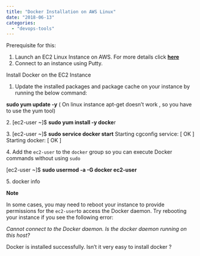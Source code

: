 ```yaml
---
title: "Docker Installation on AWS Linux"
date: "2018-06-13"
categories: 
  - "devops-tools"
---
```


Prerequisite for this:

1. Launch an EC2 Linux Instance on AWS. For more details click [**here**](http://docs.aws.amazon.com/AWSEC2/latest/UserGuide/launching-instance.html)
2. Connect to an instance using Putty.

Install Docker on the EC2 Instance

1. Update the installed packages and package cache on your instance by running the below command:

**sudo yum update -y** ( On linux instance apt-get doesn’t work , so you have to use the yum tool)

2\. \[ec2-user ~\]$ **sudo yum install -y docke**r

3\. \[ec2-user ~\]$ **sudo service docker start** Starting cgconfig service: \[ OK \] Starting docker: \[ OK \]

4\. Add the `ec2-user` to the `docker` group so you can execute Docker commands without using `sudo`

\[ec2-user ~\]$ **sudo usermod -a -G docker ec2-user**

5\. docker info

**Note**

In some cases, you may need to reboot your instance to provide permissions for the `ec2-user`to access the Docker daemon. Try rebooting your instance if you see the following error:

_Cannot connect to the Docker daemon. Is the docker daemon running on this host?_

Docker is installed successfully. Isn’t it very easy to install docker ?
